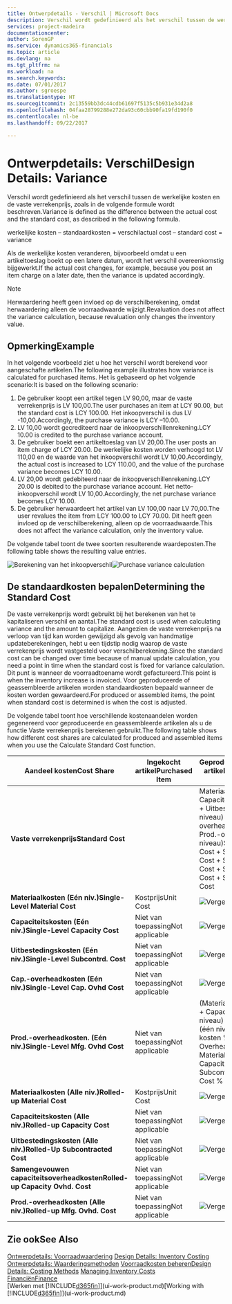```yaml
---
title: Ontwerpdetails - Verschil | Microsoft Docs
description: Verschil wordt gedefinieerd als het verschil tussen de werkelijke kosten en de vaste verrekenprijs, zoals in de volgende formule wordt beschreven.
services: project-madeira
documentationcenter: 
author: SorenGP
ms.service: dynamics365-financials
ms.topic: article
ms.devlang: na
ms.tgt_pltfrm: na
ms.workload: na
ms.search.keywords: 
ms.date: 07/01/2017
ms.author: sgroespe
ms.translationtype: HT
ms.sourcegitcommit: 2c13559bb3dc44cdb61697f5135c5b931e34d2a8
ms.openlocfilehash: 04faa28799288e272da93c60cbb90fa19fd190f0
ms.contentlocale: nl-be
ms.lasthandoff: 09/22/2017

---
```

# <a name="design-details-variance"></a><span data-ttu-id="fa12b-103">Ontwerpdetails: Verschil</span><span class="sxs-lookup"><span data-stu-id="fa12b-103">Design Details: Variance</span></span>
<span data-ttu-id="fa12b-104">Verschil wordt gedefinieerd als het verschil tussen de werkelijke kosten en de vaste verrekenprijs, zoals in de volgende formule wordt beschreven.</span><span class="sxs-lookup"><span data-stu-id="fa12b-104">Variance is defined as the difference between the actual cost and the standard cost, as described in the following formula.</span></span>  

 <span data-ttu-id="fa12b-105">werkelijke kosten – standaardkosten = verschil</span><span class="sxs-lookup"><span data-stu-id="fa12b-105">actual cost – standard cost = variance</span></span>  

 <span data-ttu-id="fa12b-106">Als de werkelijke kosten veranderen, bijvoorbeeld omdat u een artikeltoeslag boekt op een latere datum, wordt het verschil overeenkomstig bijgewerkt.</span><span class="sxs-lookup"><span data-stu-id="fa12b-106">If the actual cost changes, for example, because you post an item charge on a later date, then the variance is updated accordingly.</span></span>  

> [!NOTE]  
>  <span data-ttu-id="fa12b-107">Herwaardering heeft geen invloed op de verschilberekening, omdat herwaardering alleen de voorraadwaarde wijzigt.</span><span class="sxs-lookup"><span data-stu-id="fa12b-107">Revaluation does not affect the variance calculation, because revaluation only changes the inventory value.</span></span>  

## <a name="example"></a><span data-ttu-id="fa12b-108">Opmerking</span><span class="sxs-lookup"><span data-stu-id="fa12b-108">Example</span></span>  
 <span data-ttu-id="fa12b-109">In het volgende voorbeeld ziet u hoe het verschil wordt berekend voor aangeschafte artikelen.</span><span class="sxs-lookup"><span data-stu-id="fa12b-109">The following example illustrates how variance is calculated for purchased items.</span></span> <span data-ttu-id="fa12b-110">Het is gebaseerd op het volgende scenario:</span><span class="sxs-lookup"><span data-stu-id="fa12b-110">It is based on the following scenario:</span></span>  

1.  <span data-ttu-id="fa12b-111">De gebruiker koopt een artikel tegen LV 90,00, maar de vaste verrekenprijs is LV 100,00.</span><span class="sxs-lookup"><span data-stu-id="fa12b-111">The user purchases an item at LCY 90.00, but the standard cost is LCY 100.00.</span></span> <span data-ttu-id="fa12b-112">Het inkoopverschil is dus LV -10,00.</span><span class="sxs-lookup"><span data-stu-id="fa12b-112">Accordingly, the purchase variance is LCY –10.00.</span></span>  
2.  <span data-ttu-id="fa12b-113">LV 10,00 wordt gecrediteerd naar de inkoopverschillenrekening.</span><span class="sxs-lookup"><span data-stu-id="fa12b-113">LCY 10.00 is credited to the purchase variance account.</span></span>  
3.  <span data-ttu-id="fa12b-114">De gebruiker boekt een artikeltoeslag van LV 20,00.</span><span class="sxs-lookup"><span data-stu-id="fa12b-114">The user posts an item charge of LCY 20.00.</span></span> <span data-ttu-id="fa12b-115">De werkelijke kosten worden verhoogd tot LV 110,00 en de waarde van het inkoopverschil wordt LV 10,00.</span><span class="sxs-lookup"><span data-stu-id="fa12b-115">Accordingly, the actual cost is increased to LCY 110.00, and the value of the purchase variance becomes LCY 10.00.</span></span>  
4.  <span data-ttu-id="fa12b-116">LV 20,00 wordt gedebiteerd naar de inkoopverschillenrekening.</span><span class="sxs-lookup"><span data-stu-id="fa12b-116">LCY 20.00 is debited to the purchase variance account.</span></span> <span data-ttu-id="fa12b-117">Het netto-inkoopverschil wordt LV 10,00.</span><span class="sxs-lookup"><span data-stu-id="fa12b-117">Accordingly, the net purchase variance becomes LCY 10.00.</span></span>  
5.  <span data-ttu-id="fa12b-118">De gebruiker herwaardeert het artikel van LV 100,00 naar LV 70,00.</span><span class="sxs-lookup"><span data-stu-id="fa12b-118">The user revalues the item from LCY 100.00 to LCY 70.00.</span></span> <span data-ttu-id="fa12b-119">Dit heeft geen invloed op de verschilberekening, alleen op de voorraadwaarde.</span><span class="sxs-lookup"><span data-stu-id="fa12b-119">This does not affect the variance calculation, only the inventory value.</span></span>  

 <span data-ttu-id="fa12b-120">De volgende tabel toont de twee soorten resulterende waardeposten.</span><span class="sxs-lookup"><span data-stu-id="fa12b-120">The following table shows the resulting value entries.</span></span>  

 <span data-ttu-id="fa12b-121">![Berekening van het inkoopverschil](media/design_details_inventory_costing_11_purchase_variance.png "design_details_inventory_costing_11_purchase_variance")</span><span class="sxs-lookup"><span data-stu-id="fa12b-121">![Purchase variance calculation](media/design_details_inventory_costing_11_purchase_variance.png "design_details_inventory_costing_11_purchase_variance")</span></span>  

## <a name="determining-the-standard-cost"></a><span data-ttu-id="fa12b-122">De standaardkosten bepalen</span><span class="sxs-lookup"><span data-stu-id="fa12b-122">Determining the Standard Cost</span></span>  
 <span data-ttu-id="fa12b-123">De vaste verrekenprijs wordt gebruikt bij het berekenen van het te kapitaliseren verschil en aantal.</span><span class="sxs-lookup"><span data-stu-id="fa12b-123">The standard cost is used when calculating variance and the amount to capitalize.</span></span> <span data-ttu-id="fa12b-124">Aangezien de vaste verrekenprijs na verloop van tijd kan worden gewijzigd als gevolg van handmatige updateberekeningen, hebt u een tijdstip nodig waarop de vaste verrekenprijs wordt vastgesteld voor verschilberekening.</span><span class="sxs-lookup"><span data-stu-id="fa12b-124">Since the standard cost can be changed over time because of manual update calculation, you need a point in time when the standard cost is fixed for variance calculation.</span></span> <span data-ttu-id="fa12b-125">Dit punt is wanneer de voorraadtoename wordt gefactureerd.</span><span class="sxs-lookup"><span data-stu-id="fa12b-125">This point is when the inventory increase is invoiced.</span></span> <span data-ttu-id="fa12b-126">Voor geproduceerde of geassembleerde artikelen worden standaardkosten bepaald wanneer de kosten worden gewaardeerd.</span><span class="sxs-lookup"><span data-stu-id="fa12b-126">For produced or assembled items, the point when standard cost is determined is when the cost is adjusted.</span></span>  

 <span data-ttu-id="fa12b-127">De volgende tabel toont hoe verschillende kostenaandelen worden gegenereerd voor geproduceerde en geassembleerde artikelen als u de functie Vaste verrekenprijs berekenen gebruikt.</span><span class="sxs-lookup"><span data-stu-id="fa12b-127">The following table shows how different cost shares are calculated for produced and assembled items when you use the Calculate Standard Cost function.</span></span>  

|<span data-ttu-id="fa12b-128">Aandeel kosten</span><span class="sxs-lookup"><span data-stu-id="fa12b-128">Cost Share</span></span>|<span data-ttu-id="fa12b-129">Ingekocht artikel</span><span class="sxs-lookup"><span data-stu-id="fa12b-129">Purchased Item</span></span>|<span data-ttu-id="fa12b-130">Geproduceerd/geassembleerd artikel</span><span class="sxs-lookup"><span data-stu-id="fa12b-130">Produced/Assembled Item</span></span>|  
|----------------|--------------------|------------------------------|  
|<span data-ttu-id="fa12b-131">**Vaste verrekenprijs**</span><span class="sxs-lookup"><span data-stu-id="fa12b-131">**Standard Cost**</span></span>||<span data-ttu-id="fa12b-132">Materiaalkosten (één niveau) + Capaciteitskosten (één niveau) + Uitbestedingskosten (één niveau) + Cap.-overheadkosten (één niveau) + Prod.-overheadkosten (één niveau)</span><span class="sxs-lookup"><span data-stu-id="fa12b-132">Single-Level Material Cost + Single-Level Capacity Cost + Single-Level Subcontrd. Cost + Single-Level Cap. Ovhd. Cost + Single-Level Mfg. Ovhd. Cost</span></span>|  
|<span data-ttu-id="fa12b-133">**Materiaalkosten (Eén niv.)**</span><span class="sxs-lookup"><span data-stu-id="fa12b-133">**Single-Level Material Cost**</span></span>|<span data-ttu-id="fa12b-134">Kostprijs</span><span class="sxs-lookup"><span data-stu-id="fa12b-134">Unit Cost</span></span>|<span data-ttu-id="fa12b-135">![Vergelijking 1](media/design_details_inventory_costing_11_equation_1.png "design_details_inventory_costing_11_equation_1")</span><span class="sxs-lookup"><span data-stu-id="fa12b-135">![Equation 1](media/design_details_inventory_costing_11_equation_1.png "design_details_inventory_costing_11_equation_1")</span></span>|  
|<span data-ttu-id="fa12b-136">**Capaciteitskosten (Eén niv.)**</span><span class="sxs-lookup"><span data-stu-id="fa12b-136">**Single-Level Capacity Cost**</span></span>|<span data-ttu-id="fa12b-137">Niet van toepassing</span><span class="sxs-lookup"><span data-stu-id="fa12b-137">Not applicable</span></span>|<span data-ttu-id="fa12b-138">![Vergelijking 2](media/design_details_inventory_costing_11_equation_2.png "design_details_inventory_costing_11_equation_2")</span><span class="sxs-lookup"><span data-stu-id="fa12b-138">![Equation 2](media/design_details_inventory_costing_11_equation_2.png "design_details_inventory_costing_11_equation_2")</span></span>|  
|<span data-ttu-id="fa12b-139">**Uitbestedingskosten (Eén niv.)**</span><span class="sxs-lookup"><span data-stu-id="fa12b-139">**Single-Level Subcontrd. Cost**</span></span>|<span data-ttu-id="fa12b-140">Niet van toepassing</span><span class="sxs-lookup"><span data-stu-id="fa12b-140">Not applicable</span></span>|<span data-ttu-id="fa12b-141">![Vergelijking 3](media/design_details_inventory_costing_11_equation_3.png "design_details_inventory_costing_11_equation_3")</span><span class="sxs-lookup"><span data-stu-id="fa12b-141">![Equation 3](media/design_details_inventory_costing_11_equation_3.png "design_details_inventory_costing_11_equation_3")</span></span>|  
|<span data-ttu-id="fa12b-142">**Cap.-overheadkosten (Eén niv.)**</span><span class="sxs-lookup"><span data-stu-id="fa12b-142">**Single-Level Cap. Ovhd Cost**</span></span>|<span data-ttu-id="fa12b-143">Niet van toepassing</span><span class="sxs-lookup"><span data-stu-id="fa12b-143">Not applicable</span></span>|<span data-ttu-id="fa12b-144">![Vergelijking 4](media/design_details_inventory_costing_11_equation_4.png "design_details_inventory_costing_11_equation_4")</span><span class="sxs-lookup"><span data-stu-id="fa12b-144">![Equation 4](media/design_details_inventory_costing_11_equation_4.png "design_details_inventory_costing_11_equation_4")</span></span>|  
|<span data-ttu-id="fa12b-145">**Prod.-overheadkosten. (Eén niv.)**</span><span class="sxs-lookup"><span data-stu-id="fa12b-145">**Single-Level Mfg. Ovhd Cost**</span></span>|<span data-ttu-id="fa12b-146">Niet van toepassing</span><span class="sxs-lookup"><span data-stu-id="fa12b-146">Not applicable</span></span>|<span data-ttu-id="fa12b-147">(Materiaalkosten (één niveau) + Capaciteitskosten (één niveau) + Uitbestedingskosten (één niveau)) * Indirecte kosten % / 100 + Overheadtarief</span><span class="sxs-lookup"><span data-stu-id="fa12b-147">(Single-Level Material Cost + Single-Level Capacity Cost + Single-Level Subcontrd. Cost) * Indirect Cost % / 100 + Overhead Rate</span></span>|  
|<span data-ttu-id="fa12b-148">**Materiaalkosten (Alle niv.)**</span><span class="sxs-lookup"><span data-stu-id="fa12b-148">**Rolled-up Material Cost**</span></span>|<span data-ttu-id="fa12b-149">Kostprijs</span><span class="sxs-lookup"><span data-stu-id="fa12b-149">Unit Cost</span></span>|<span data-ttu-id="fa12b-150">![Vergelijking 5](media/design_details_inventory_costing_11_equation_5.png "design_details_inventory_costing_11_equation_5")</span><span class="sxs-lookup"><span data-stu-id="fa12b-150">![Equation 5](media/design_details_inventory_costing_11_equation_5.png "design_details_inventory_costing_11_equation_5")</span></span>|  
|<span data-ttu-id="fa12b-151">**Capaciteitskosten (Alle niv.)**</span><span class="sxs-lookup"><span data-stu-id="fa12b-151">**Rolled-up Capacity Cost**</span></span>|<span data-ttu-id="fa12b-152">Niet van toepassing</span><span class="sxs-lookup"><span data-stu-id="fa12b-152">Not applicable</span></span>|<span data-ttu-id="fa12b-153">![Vergelijking 6](media/design_details_inventory_costing_11_equation_6.png "design_details_inventory_costing_11_equation_6")</span><span class="sxs-lookup"><span data-stu-id="fa12b-153">![Equation 6](media/design_details_inventory_costing_11_equation_6.png "design_details_inventory_costing_11_equation_6")</span></span>|  
|<span data-ttu-id="fa12b-154">**Uitbestedingskosten (Alle niv.)**</span><span class="sxs-lookup"><span data-stu-id="fa12b-154">**Rolled-Up Subcontracted Cost**</span></span>|<span data-ttu-id="fa12b-155">Niet van toepassing</span><span class="sxs-lookup"><span data-stu-id="fa12b-155">Not applicable</span></span>|<span data-ttu-id="fa12b-156">![Vergelijking 7](media/design_details_inventory_costing_11_equation_7.png "design_details_inventory_costing_11_equation_7")</span><span class="sxs-lookup"><span data-stu-id="fa12b-156">![Equation 7](media/design_details_inventory_costing_11_equation_7.png "design_details_inventory_costing_11_equation_7")</span></span>|  
|<span data-ttu-id="fa12b-157">**Samengevouwen capaciteitsoverheadkosten**</span><span class="sxs-lookup"><span data-stu-id="fa12b-157">**Rolled-up Capacity Ovhd. Cost**</span></span>|<span data-ttu-id="fa12b-158">Niet van toepassing</span><span class="sxs-lookup"><span data-stu-id="fa12b-158">Not applicable</span></span>|<span data-ttu-id="fa12b-159">![Vergelijking 8](media/design_details_inventory_costing_11_equation_8.png "design_details_inventory_costing_11_equation_8")</span><span class="sxs-lookup"><span data-stu-id="fa12b-159">![Equation 8](media/design_details_inventory_costing_11_equation_8.png "design_details_inventory_costing_11_equation_8")</span></span>|  
|<span data-ttu-id="fa12b-160">**Prod.-overheadkosten (Alle niv.)**</span><span class="sxs-lookup"><span data-stu-id="fa12b-160">**Rolled-up Mfg. Ovhd. Cost**</span></span>|<span data-ttu-id="fa12b-161">Niet van toepassing</span><span class="sxs-lookup"><span data-stu-id="fa12b-161">Not applicable</span></span>|<span data-ttu-id="fa12b-162">![Vergelijking 9](media/design_details_inventory_costing_11_equation_9.png "design_details_inventory_costing_11_equation_9")</span><span class="sxs-lookup"><span data-stu-id="fa12b-162">![Equation 9](media/design_details_inventory_costing_11_equation_9.png "design_details_inventory_costing_11_equation_9")</span></span>|  

## <a name="see-also"></a><span data-ttu-id="fa12b-163">Zie ook</span><span class="sxs-lookup"><span data-stu-id="fa12b-163">See Also</span></span>  
 <span data-ttu-id="fa12b-164">[Ontwerpdetails: Voorraadwaardering](design-details-inventory-costing.md) </span><span class="sxs-lookup"><span data-stu-id="fa12b-164">[Design Details: Inventory Costing](design-details-inventory-costing.md) </span></span>  
 <span data-ttu-id="fa12b-165">[Ontwerpdetails: Waarderingsmethoden](design-details-costing-methods.md) [Voorraadkosten beheren](finance-manage-inventory-costs.md)</span><span class="sxs-lookup"><span data-stu-id="fa12b-165">[Design Details: Costing Methods](design-details-costing-methods.md) [Managing Inventory Costs](finance-manage-inventory-costs.md)</span></span>  
 [<span data-ttu-id="fa12b-166">Financiën</span><span class="sxs-lookup"><span data-stu-id="fa12b-166">Finance</span></span>](finance.md)  
 <span data-ttu-id="fa12b-167">[Werken met [!INCLUDE[d365fin](includes/d365fin_md.md)]](ui-work-product.md)</span><span class="sxs-lookup"><span data-stu-id="fa12b-167">[Working with [!INCLUDE[d365fin](includes/d365fin_md.md)]](ui-work-product.md)</span></span>

